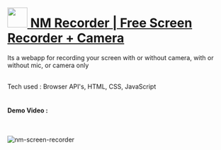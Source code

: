 # <a href="https://nm-recorder.netlify.app"><img src="https://nm-recorder.netlify.app/img/favicon.png" style="height:45px"> NM Recorder | Free Screen Recorder + Camera </a>
Its a webapp for recording your screen with or without camera, with or without mic, or camera only

<br>
Tech used : Browser API's, HTML, CSS, JavaScript
<br><br>

<h4>Demo Video :</h4>
<br>

![nm-screen-recorder](https://user-images.githubusercontent.com/74682951/147888938-66a0cd8f-ff25-4bde-b5d8-66097fb62a8a.gif)
